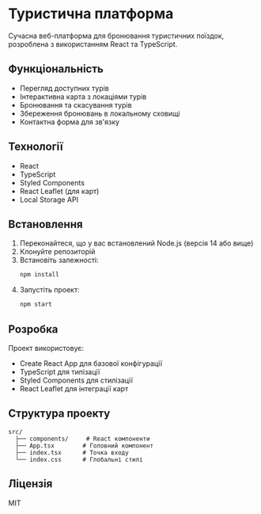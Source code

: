 # Туристична платформа

Сучасна веб-платформа для бронювання туристичних поїздок, розроблена з використанням React та TypeScript.

## Функціональність

- Перегляд доступних турів
- Інтерактивна карта з локаціями турів
- Бронювання та скасування турів
- Збереження бронювань в локальному сховищі
- Контактна форма для зв'язку

## Технології

- React
- TypeScript
- Styled Components
- React Leaflet (для карт)
- Local Storage API

## Встановлення

1. Переконайтеся, що у вас встановлений Node.js (версія 14 або вище)
2. Клонуйте репозиторій
3. Встановіть залежності:
   ```bash
   npm install
   ```
4. Запустіть проект:
   ```bash
   npm start
   ```

## Розробка

Проект використовує:
- Create React App для базової конфігурації
- TypeScript для типізації
- Styled Components для стилізації
- React Leaflet для інтеграції карт

## Структура проекту

```
src/
  ├── components/     # React компоненти
  ├── App.tsx        # Головний компонент
  ├── index.tsx      # Точка входу
  └── index.css      # Глобальні стилі
```

## Ліцензія

MIT
